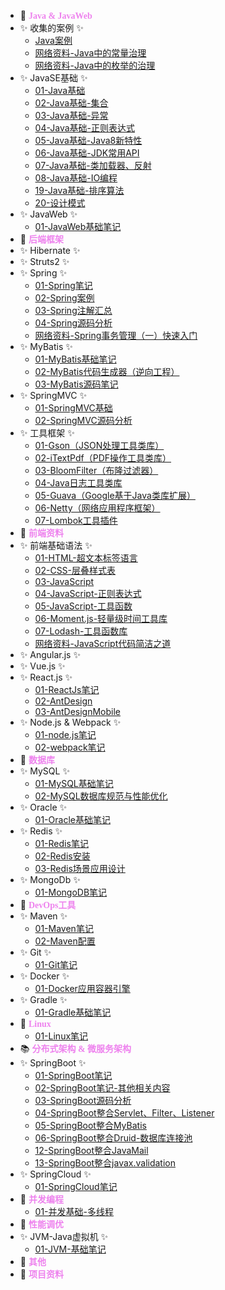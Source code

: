 * 📕 <font color="violet" face="微软雅黑">**Java & JavaWeb**</font>
* ✨ 收集的案例 ✨
  * [Java案例](/01-Java&JavaWeb/00-收集的案例/Java案例)
  * [网络资料-Java中的常量治理](/01-Java&JavaWeb/00-收集的案例/网络资料-Java中的常量治理)
  * [网络资料-Java中的枚举的治理](/01-Java&JavaWeb/00-收集的案例/网络资料-Java中的枚举的治理)
* ✨ JavaSE基础 ✨
  * [01-Java基础](/01-Java&JavaWeb/01-JavaSE基础/01-Java基础)
  * [02-Java基础-集合](/01-Java&JavaWeb/01-JavaSE基础/02-Java基础-集合)
  * [03-Java基础-异常](/01-Java&JavaWeb/01-JavaSE基础/03-Java基础-异常)
  * [04-Java基础-正则表达式](/01-Java&JavaWeb/01-JavaSE基础/04-Java基础-正则表达式)
  * [05-Java基础-Java8新特性](/01-Java&JavaWeb/01-JavaSE基础/05-Java基础-Java8新特性)
  * [06-Java基础-JDK常用API](/01-Java&JavaWeb/01-JavaSE基础/06-Java基础-JDK常用API)
  * [07-Java基础-类加载器、反射](/01-Java&JavaWeb/01-JavaSE基础/07-Java基础-类加载器、反射)
  * [08-Java基础-IO编程](/01-Java&JavaWeb/01-JavaSE基础/08-Java基础-IO编程)
  * [19-Java基础-排序算法](/01-Java&JavaWeb/01-JavaSE基础/19-Java基础-排序算法)
  * [20-设计模式](/01-Java&JavaWeb/01-JavaSE基础/20-设计模式)
* ✨ JavaWeb ✨
  * [01-JavaWeb基础笔记](/01-Java&JavaWeb/02-JavaWeb/01-JavaWeb基础笔记)
* 📗 <font color="violet" face="微软雅黑">**后端框架**</font>
* ✨ Hibernate ✨
* ✨ Struts2 ✨
* ✨ Spring ✨
  * [01-Spring笔记](/02-后端框架/03-Spring/01-Spring笔记)
  * [02-Spring案例](/02-后端框架/03-Spring/02-Spring案例)
  * [03-Spring注解汇总](/02-后端框架/03-Spring/03-Spring注解汇总)
  * [04-Spring源码分析](/02-后端框架/03-Spring/04-Spring源码分析)
  * [网络资料-Spring事务管理（一）快速入门](/02-后端框架/03-Spring/网络资料-Spring事务管理（一）快速入门)
* ✨ MyBatis ✨
  * [01-MyBatis基础笔记](/02-后端框架/04-MyBatis/01-MyBatis基础笔记)
  * [02-MyBatis代码生成器（逆向工程）](/02-后端框架/04-MyBatis/02-MyBatis代码生成器（逆向工程）)
  * [03-MyBatis源码笔记](/02-后端框架/04-MyBatis/03-MyBatis源码笔记)
* ✨ SpringMVC ✨
  * [01-SpringMVC基础](/02-后端框架/05-SpringMVC/01-SpringMVC基础)
  * [02-SpringMVC源码分析](/02-后端框架/05-SpringMVC/02-SpringMVC源码分析)
* ✨ 工具框架 ✨
  * [01-Gson（JSON处理工具类库）](/02-后端框架/06-工具框架/01-Gson（JSON处理工具类库）)
  * [02-iTextPdf（PDF操作工具类库）](/02-后端框架/06-工具框架/02-iTextPdf（PDF操作工具类库）)
  * [03-BloomFilter（布隆过滤器）](/02-后端框架/06-工具框架/03-BloomFilter（布隆过滤器）)
  * [04-Java日志工具类库](/02-后端框架/06-工具框架/01-04-Java日志工具类库)
  * [05-Guava（Google基于Java类库扩展）](/02-后端框架/06-工具框架/05-Guava（Google基于Java类库扩展）)
  * [06-Netty（网络应用程序框架）](/02-后端框架/06-工具框架/06-Netty（网络应用程序框架）)
  * [07-Lombok工具插件](/02-后端框架/06-工具框架/07-Lombok工具插件)
* 📘 <font color="violet" face="微软雅黑">**前端资料**</font>
* ✨ 前端基础语法 ✨
  * [01-HTML-超文本标签语言](/03-前端资料/01-前端基础语法/01-HTML-超文本标签语言)
  * [02-CSS-层叠样式表](/03-前端资料/01-前端基础语法/02-CSS-层叠样式表)
  * [03-JavaScript](/03-前端资料/01-前端基础语法/03-JavaScript)
  * [04-JavaScript-正则表达式](/03-前端资料/01-前端基础语法/04-JavaScript-正则表达式)
  * [05-JavaScript-工具函数](/03-前端资料/01-前端基础语法/05-JavaScript-工具函数)
  * [06-Moment.js-轻量级时间工具库](/03-前端资料/01-前端基础语法/06-Moment.js-轻量级时间工具库)
  * [07-Lodash-工具函数库](/03-前端资料/01-前端基础语法/07-Lodash-工具函数库)
  * [网络资料-JavaScript代码简洁之道](/03-前端资料/01-前端基础语法/网络资料-JavaScript代码简洁之道)
* ✨ Angular.js ✨
* ✨ Vue.js ✨
* ✨ React.js ✨
  * [01-ReactJs笔记](/03-前端资料/04-React.js/01-ReactJs笔记)
  * [02-AntDesign](/03-前端资料/04-React.js/02-AntDesign)
  * [03-AntDesignMobile](/03-前端资料/04-React.js/03-AntDesignMobile)
* ✨ Node.js & Webpack ✨
  * [01-node.js笔记](/03-前端资料/05-Node.js&Webpack/01-node.js笔记)
  * [02-webpack笔记](/03-前端资料/05-Node.js&Webpack/02-webpack笔记)
* 📙 <font color="violet" face="微软雅黑">**数据库**</font>
* ✨ MySQL ✨
  * [01-MySQL基础笔记](/04-数据库/01-MySQL/01-MySQL基础笔记)
  * [02-MySQL数据库规范与性能优化](/04-数据库/01-MySQL/02-MySQL数据库规范与性能优化)
* ✨ Oracle ✨
  * [01-Oracle基础笔记](/04-数据库/02-Oracle/01-Oracle基础笔记)
* ✨ Redis ✨
  * [01-Redis笔记](/04-数据库/03-Redis/01-Redis笔记)
  * [02-Redis安装](/04-数据库/03-Redis/02-Redis安装)
  * [03-Redis场景应用设计](/04-数据库/03-Redis/03-Redis场景应用设计)
* ✨ MongoDb ✨
  * [01-MongoDB笔记](/04-数据库/04-MongoDb/01-MongoDB笔记)
* 📓 <font color="violet" face="微软雅黑">**DevOps工具**</font>
* ✨ Maven ✨
  * [01-Maven笔记](/05-DevOps工具/01-Maven/01-Maven笔记)
  * [02-Maven配置](/05-DevOps工具/01-Maven/02-Maven配置)
* ✨ Git ✨
  * [01-Git笔记](/05-DevOps工具/02-Git/01-Git笔记)
* ✨ Docker ✨
  * [01-Docker应用容器引擎](/05-DevOps工具/03-Docker/01-Docker应用容器引擎)
* ✨ Gradle ✨
  * [01-Gradle基础笔记](/05-DevOps工具/06-Gradle/01-Gradle基础笔记)
* 📄 <font color="violet" face="微软雅黑">**Linux**</font>
  * [01-Linux笔记](/06-Linux/01-Linux笔记)
* 📚 <font color="violet" face="微软雅黑">**分布式架构 & 微服务架构**</font>
* ✨ SpringBoot ✨
  * [01-SpringBoot笔记](/07-分布式架构&微服务架构/01-SpringBoot/01-SpringBoot笔记)
  * [02-SpringBoot笔记-其他相关内容](/07-分布式架构&微服务架构/01-SpringBoot/02-SpringBoot笔记-其他相关内容)
  * [03-SpringBoot源码分析](/07-分布式架构&微服务架构/01-SpringBoot/03-SpringBoot源码分析)
  * [04-SpringBoot整合Servlet、Filter、Listener](/07-分布式架构&微服务架构/01-SpringBoot/04-SpringBoot整合Servlet、Filter、Listener)
  * [05-SpringBoot整合MyBatis](/07-分布式架构&微服务架构/01-SpringBoot/05-SpringBoot整合MyBatis)
  * [06-SpringBoot整合Druid-数据库连接池](/07-分布式架构&微服务架构/01-SpringBoot/06-SpringBoot整合Druid-数据库连接池)
  * [12-SpringBoot整合JavaMail](/07-分布式架构&微服务架构/01-SpringBoot/12-SpringBoot整合JavaMail)
  * [13-SpringBoot整合javax.validation](/07-分布式架构&微服务架构/01-SpringBoot/13-SpringBoot整合javax.validation)
* ✨ SpringCloud ✨
  * [01-SpringCloud笔记](/07-分布式架构&微服务架构/02-SpringCloud/01-SpringCloud笔记)
* 📒 <font color="violet" face="微软雅黑">**并发编程**</font>
  * [01-并发基础-多线程](/08-并发编程/01-并发基础-多线程)
* 📃 <font color="violet" face="微软雅黑">**性能调优**</font>
* ✨ JVM-Java虚拟机 ✨
  * [01-JVM-基础笔记](/09-性能调优/01-JVM-Java虚拟机/01-JVM-基础笔记)
* 📜 <font color="violet" face="微软雅黑">**其他**</font>
* 📖 <font color="violet" face="微软雅黑">**项目资料**</font>
